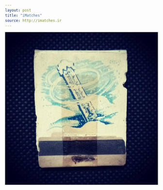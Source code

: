 ```yaml
---
layout: post
title: "iMatches"
source: http://imatches.ir
---
```


<img src="../assets/img/matches/matches-15.jpg">